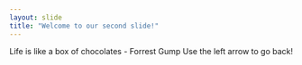 ```yaml
---
layout: slide
title: "Welcome to our second slide!"
---
```

Life is like a box of chocolates - Forrest Gump
Use the left arrow to go back!
